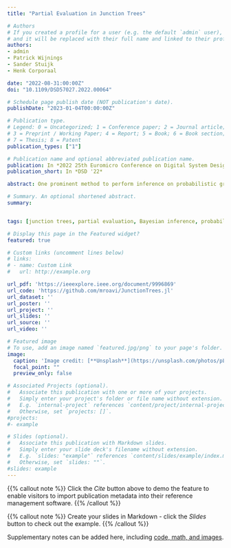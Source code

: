 ```yaml
---
title: "Partial Evaluation in Junction Trees"

# Authors
# If you created a profile for a user (e.g. the default `admin` user), write the username (folder name) here 
# and it will be replaced with their full name and linked to their profile.
authors:
- admin
- Patrick Wijnings
- Sander Stuijk 
- Henk Corporaal

date: "2022-08-31:00:00Z"
doi: "10.1109/DSD57027.2022.00064"

# Schedule page publish date (NOT publication's date).
publishDate: "2023-01-04T00:00:00Z"

# Publication type.
# Legend: 0 = Uncategorized; 1 = Conference paper; 2 = Journal article;
# 3 = Preprint / Working Paper; 4 = Report; 5 = Book; 6 = Book section;
# 7 = Thesis; 8 = Patent
publication_types: ["1"]

# Publication name and optional abbreviated publication name.
publication: In *2022 25th Euromicro Conference on Digital System Design (DSD)*
publication_short: In *DSD '22*

abstract: One prominent method to perform inference on probabilistic graphical models is the *probability propagation in trees of clusters* (PPTC) algorithm. In this paper, we demonstrate the use of *partial evaluation*, an established technique from the compiler domain, to improve the performance of online Bayesian inference using the PPTC algorithm in the context of observed evidence. We present a metaprogramming-based method to transform a base program into an optimized version by precomputing the static input at compile time while guaranteeing behavioral equivalence. We achieve an inference time reduction of 21% on average for the Promedas benchmark.

# Summary. An optional shortened abstract.
summary:


tags: [junction trees, partial evaluation, Bayesian inference, probabilistic graphical models, message passing]

# Display this page in the Featured widget?
featured: true

# Custom links (uncomment lines below)
# links:
# - name: Custom Link
#   url: http://example.org

url_pdf: 'https://ieeexplore.ieee.org/document/9996869'
url_code: 'https://github.com/mroavi/JunctionTrees.jl'
url_dataset: ''
url_poster: ''
url_project: ''
url_slides: ''
url_source: ''
url_video: ''

# Featured image
# To use, add an image named `featured.jpg/png` to your page's folder. 
image:
  caption: 'Image credit: [**Unsplash**](https://unsplash.com/photos/pLCdAaMFLTE)'
  focal_point: ""
  preview_only: false

# Associated Projects (optional).
#   Associate this publication with one or more of your projects.
#   Simply enter your project's folder or file name without extension.
#   E.g. `internal-project` references `content/project/internal-project/index.md`.
#   Otherwise, set `projects: []`.
#projects:
#- example

# Slides (optional).
#   Associate this publication with Markdown slides.
#   Simply enter your slide deck's filename without extension.
#   E.g. `slides: "example"` references `content/slides/example/index.md`.
#   Otherwise, set `slides: ""`.
#slides: example
---
```


{{% callout note %}}
Click the *Cite* button above to demo the feature to enable visitors to import publication metadata into their reference management software.
{{% /callout %}}

{{% callout note %}}
Create your slides in Markdown - click the *Slides* button to check out the example.
{{% /callout %}}

Supplementary notes can be added here, including [code, math, and images](https://wowchemy.com/docs/writing-markdown-latex/).
